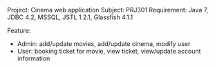 Project: Cinema web application
Subject: PRJ301
Requirement: Java 7, JDBC 4.2, MSSQL, JSTL 1.2.1, Glassfish 4.1.1

Feature:
  - Admin: add/update movies, add/update cinema, modify user
  - User: booking ticket for movie, view ticket, view/update account information
